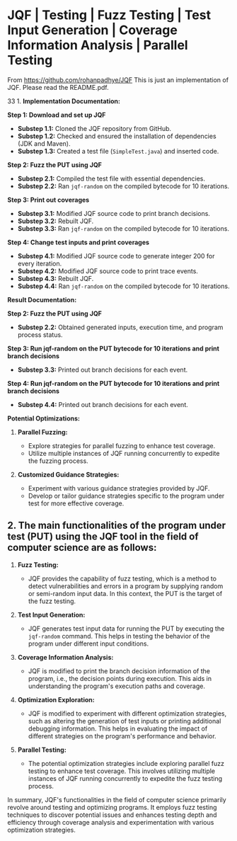 # JQF | Testing | Fuzz Testing | Test Input Generation | Coverage Information Analysis | Parallel Testing 
From https://github.com/rohanpadhye/JQF 
This is just an implementation of JQF. Please read the README.pdf. 

33 1. **Implementation Documentation:**

**Step 1: Download and set up JQF**
- **Substep 1.1:** Cloned the JQF repository from GitHub.
- **Substep 1.2:** Checked and ensured the installation of dependencies (JDK and Maven).
- **Substep 1.3:** Created a test file (`SimpleTest.java`) and inserted code.

**Step 2: Fuzz the PUT using JQF**
- **Substep 2.1:** Compiled the test file with essential dependencies.
- **Substep 2.2:** Ran `jqf-random` on the compiled bytecode for 10 iterations.

**Step 3: Print out coverages**
- **Substep 3.1:** Modified JQF source code to print branch decisions.
- **Substep 3.2:** Rebuilt JQF.
- **Substep 3.3:** Ran `jqf-random` on the compiled bytecode for 10 iterations.

**Step 4: Change test inputs and print coverages**
- **Substep 4.1:** Modified JQF source code to generate integer 200 for every iteration.
- **Substep 4.2:** Modified JQF source code to print trace events.
- **Substep 4.3:** Rebuilt JQF.
- **Substep 4.4:** Ran `jqf-random` on the compiled bytecode for 10 iterations.

**Result Documentation:**

**Step 2: Fuzz the PUT using JQF**
- **Substep 2.2:** Obtained generated inputs, execution time, and program process status.

**Step 3: Run jqf-random on the PUT bytecode for 10 iterations and print branch decisions**
- **Substep 3.3:** Printed out branch decisions for each event.

**Step 4: Run jqf-random on the PUT bytecode for 10 iterations and print branch decisions**
- **Substep 4.4:** Printed out branch decisions for each event.

**Potential Optimizations:**
1. **Parallel Fuzzing:**
   - Explore strategies for parallel fuzzing to enhance test coverage.
   - Utilize multiple instances of JQF running concurrently to expedite the fuzzing process.

2. **Customized Guidance Strategies:**
   - Experiment with various guidance strategies provided by JQF.
   - Develop or tailor guidance strategies specific to the program under test for more effective coverage.


## 2. The main functionalities of the program under test (PUT) using the JQF tool in the field of computer science are as follows:

1. **Fuzz Testing:**
   - JQF provides the capability of fuzz testing, which is a method to detect vulnerabilities and errors in a program by supplying random or semi-random input data. In this context, the PUT is the target of the fuzz testing.

2. **Test Input Generation:**
   - JQF generates test input data for running the PUT by executing the `jqf-random` command. This helps in testing the behavior of the program under different input conditions.

3. **Coverage Information Analysis:**
   - JQF is modified to print the branch decision information of the program, i.e., the decision points during execution. This aids in understanding the program's execution paths and coverage.

4. **Optimization Exploration:**
   - JQF is modified to experiment with different optimization strategies, such as altering the generation of test inputs or printing additional debugging information. This helps in evaluating the impact of different strategies on the program's performance and behavior.

5. **Parallel Testing:**
   - The potential optimization strategies include exploring parallel fuzz testing to enhance test coverage. This involves utilizing multiple instances of JQF running concurrently to expedite the fuzz testing process.

In summary, JQF's functionalities in the field of computer science primarily revolve around testing and optimizing programs. It employs fuzz testing techniques to discover potential issues and enhances testing depth and efficiency through coverage analysis and experimentation with various optimization strategies.
